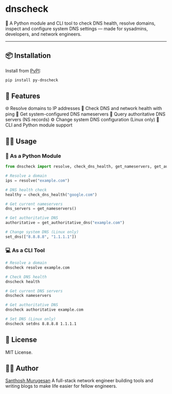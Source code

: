 # dnscheck

🔎 A Python module and CLI tool to check DNS health, resolve domains, inspect and configure system DNS settings — made for sysadmins, developers, and network engineers.

---

## 📦 Installation

Install from [PyPI](https://pypi.org/project/dnscheck):

```bash
pip install py-dnscheck
```

## 🚀 Features
🌐 Resolve domains to IP addresses
📡 Check DNS and network health with ping
🧠 Get system-configured DNS nameservers
🧭 Query authoritative DNS servers (NS records)
⚙️ Change system DNS configuration (Linux only)
🧪 CLI and Python module support

## 🧑‍💻 Usage
### 📘 As a Python Module
``` python
from dnscheck import resolve, check_dns_health, get_nameservers, get_authoritative_dns, set_dns

# Resolve a domain
ips = resolve("example.com")

# DNS health check
healthy = check_dns_health("google.com")

# Get current nameservers
dns_servers = get_nameservers()

# Get authoritative DNS
authoritative = get_authoritative_dns("example.com")

# Change system DNS (Linux only)
set_dns(["8.8.8.8", "1.1.1.1"])

```

### 💻 As a CLI Tool
```Bash
# Resolve a domain
dnscheck resolve example.com

# Check DNS health
dnscheck health

# Get current DNS servers
dnscheck nameservers

# Get authoritative DNS
dnscheck authoritative example.com

# Set DNS (Linux only)
dnscheck setdns 8.8.8.8 1.1.1.1
```

## 📜 License
MIT License.

## 🧑‍💼 Author
[Santhosh Murugesan](https://geeks.santhoz.in/)
A full-stack network engineer building tools and writing blogs to make life easier for fellow engineers.
